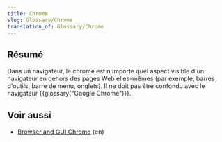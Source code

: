 ```yaml
---
title: Chrome
slug: Glossary/Chrome
translation_of: Glossary/Chrome
---
```


## Résumé

Dans un navigateur, le chrome est n'importe quel aspect visible d'un navigateur en dehors des pages Web elles-mêmes (par exemple, barres d'outils, barre de menu, onglets). Il ne doit pas être confondu avec le navigateur {{glossary("Google Chrome")}}.

## Voir aussi

- [Browser and GUI Chrome](http://www.nngroup.com/articles/browser-and-gui-chrome/) (en)
